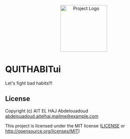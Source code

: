 
<div align="center">
  <img src="https://github.com/user-attachments/assets/735cf878-c5a5-4351-ba34-96727927b820" alt="Project Logo" width="150" height="150">
</div>

#     QUITHABITui

Let's fight bad habits!!!

## License

Copyright (c) AIT EL HAJ Abdelouadoud <abdelouadoud.aitelhaj.mailme@example.com>

This project is licensed under the MIT license ([LICENSE] or <http://opensource.org/licenses/MIT>)

[LICENSE]: ./LICENSE
